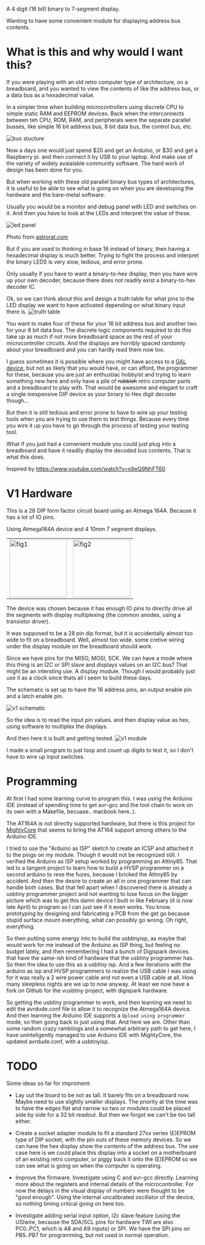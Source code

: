 A 4 digit (16 bit) binary to 7-segment display.

Wanting to have some convenient module for displaying address bus contents.

# What is this and why would I want this?
If you were playing with an old retro computer type of architecture, on a breadboard, and you wanted to view the contents of like the address bus, or a data bus as a hexadecimal value.


In a simpler time when building microcontrollers using discrete CPU to simple static RAM and EEPROM devices. Back when the interconnects between teh CPU, ROM, RAM, and peripherals were the separate parallel busses, like simple 16 bit address bus, 8 bit data bus, the control bus, etc.

![bus stucture](photos/bus_structure.png)

Now a days one would just spend $20 and get an Arduino, or $30 and get a Raspberry pi. and then connect it by USB to your laptop. And make use of the variety of widely avaialable community software. The hard work of design has been done for you.

But when working with these old parallel binary bus types of architectures, it is useful to be able to see what is going on when you are developing the hardware and the bare-metal software.

Usually you would be a monitor and debug panel with LED and switches on it. And then you have to look at the LEDs and interpret the value of these.

![led panel](photos/700_Retro_Elf_2015B_-_Front.jpg)

Photo from [astrorat.com](http://www.astrorat.com/cosmacelf/retroelf2015.html)

But if you are used to thinking in base 16 instead of binary, then having a hexadecimal display is much better. Trying to fight the process and interpret the binary LEDS is very slow, tedious, and error prone.

Only usually if you have to want a binary-to-hex display, then you have wire up your own decoder, because there does not readily exist a binary-to-hex decoder IC.

Ok, so we can think about this and design a truth table for what pins to the LED display we want to have activated depending on what binary input there is.
![truth table](photos/binary_to_hex_truth_table.png)

You want to make four of these for your 16 bit address bus and another two for your 8 bit data bus. The discrete logic components required to do this take up as much if not more breadboard space as the rest of your microcontroller circuits. And the displays are horribly spaced randomly about your breadboard and you can hardly read them now too.

I guess sometimes it is possible where you might have access to a [GAL device](https://en.wikipedia.org/wiki/Generic_array_logic), but not as likely that you would have, or can afford, the programmer for these, because you are just an enthustiac hobbyist and trying to learn something new here and only have a pile of ~~rubbish~~ retro computer parts and a breadboard to play with. That would be awesome and elegant to craft a single inexpensive DIP device as your binary to Hex digit decoder though...

But then it is still tedious and error prone to have to wire up your testing tools when you are trying to use them to test things. Because every time you wire it up you have to go through the process of testing your testing tool.

What if you just had a convenient module you could just plug into a breadboard and have it readily display the decoded bus contents. That is what this does.

Inspired by https://www.youtube.com/watch?v=o9eQ9NhFT60

# V1 Hardware
This is a 28 DIP form factor circuit board using an Atmega 164A. Because it has a lot of IO pins.

Using Atmega164A device and 4 10mm 7 segment displays.

<table>
<tr><td>
<img alt="fig1" src="photos/hex_display1.png" height="150"/></td><td><img alt="fig2" src="photos/hex_display2.png" height="150"/></td></tr></table>

The device was chosen because it has enough IO pins to directly drive all the segments with display multiplexing (the common anodes, using a transistor driver).

It was supposed to be a 28 pin dip format, but it is accidentally almost too wide to fit on a breadboard. Well, almost too wide. some cretive wiring under the display module on the breadboard should work.

Since we have pins for the MISO, MOSI, SCK. We can have a mode where this thing is an I2C or SPI slave and displays values on an I2C bus? That might be an intersting use. A display module. Though I would probably just use it as a clock since thats all I seem to build these days.

The schematic is set up to have the 16 address pins, an output enable pin and a latch enable pin.

![v1 schematic](photos/v1_schematic.png)

So the idea is to read the input pin values. and then display value as hex, using software to multiplex the displays.

And then here it is built and getting tested.
![v1 module](photos/v1_module.png)

I made a small program to just loop and count up digits to test it, so I don't have to wire up input switches.

# Programming
At first I had some learning curve to program this. I was using the Arduino IDE (instead of spending time to get avr-gcc and the tool chain to work on its own with a Makefile, becuase.. macbook here..).

The AT164A is not directly supported hardware, but there is this project for [MightyCore](https://github.com/MCUdude/MightyCore) that seems to bring the AT164 support among others to the Arduino IDE.

I tried to use the "Arduino as ISP" sketch to create an ICSP and attached it to the pings on my module. Though it would not be recognized still.  I verified the Arduino as ISP setup worked by programming an Attiny85. That led to a tangent project to learn how to build a HVSP programmer on a second arduino to rese the fuzes, because I bricked the Attiny85 by accident. And then the desire to create an all in one programmer that can handle both cases. But that fell apart when I discovered there is already a usbtiny programmer project and not wanting to lose focus on the bigger picture which was to get this damn device I built in like February (it is now late April) to program so I can just see if it even works. You know. prototyping by designing and fabricating a PCB from the get go because stupid surface mount everything, what can possibly go wrong. Oh right, everything.

So then putting some energy into to build the usbtinyisp, as maybe that would work for me instead of the Arduino as ISP thing, but feeling no budget lately, and then remembering I had a bunch of Digispark devices that have the same-ish kind of hardware that the usbtiny programmer has. So then the idea to use this as a usbtiny isp. And a few iterations with the arduino as isp and HVSP programmers to realize the USB cable I was using for it was really a 2 wire power cable and not even a USB cable at all. How many sleepless nights are we up to now anyway. At least we now have a fork on Github for the vusbtiny project, with digispark hardware.

So getting the usbtiny programmer to work, and then learning we need to edit the avrdude.conf file to allow it to recognize the Atmega164A device. And then learning the Arduino IDE supports a `Upload using programmer` mode, so then going back to just using that. And here we are. Other than some random crazy ramblings and a somewhat arbitrary path to get here, I have uninteligently managed to use Arduino IDE with MightyCore, the updated avrdude.conf, with a usbtinyisp.

# TODO
Some ideas so far for improment:

* Lay out the board to be not as tall. It barely fits on a breadboard now. Maybe need to use slightly smaller displays. The priority at the time was to have the edges flat and narrow so two or modules could be placed side by side for a 32 bit readout. But then we forgot we can't be too tall either.

* Create a socket adapter module to fit a standard 27xx series (E)EPROM type of DIP socket, with the pin outs of these memory devices. So we can have the hex display show the contents of the address bus. The use case here is we could place this display into a socket on a motherboard of an existing retro computer, or piggy back it onto the (E)EPROM so we can see what is going on when the computer is operating.

* Improve the firmware. Investigate using C and avr-gcc directly. Learning more about the registers and internal details of the microcontroller. For now the delays in the visual display of numbers were thought to be "good enough". Using the internal uncalibrated oscillator of the device, so nothing timing critical going on here too.

* Investigate adding serial input option, i2c slave feature (using the USIwire, because the SDA/SCL pins for hardware TWI are also PC0..PC1, which is A8 and A9 inputs) or SPI. We have the SPI pins on PB5..PB7 for programming, but not used in normal operation.

